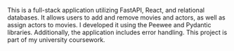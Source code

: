 This is a full-stack application utilizing FastAPI, React, and relational databases. It allows users to add and remove movies and actors, as well as assign actors to movies. I developed it using the Peewee and Pydantic libraries. Additionally, the application includes error handling. This project is part of my university coursework.
